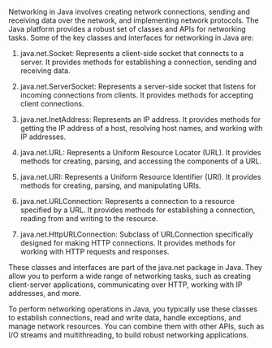 Networking in Java involves creating network connections, sending and receiving data over the network, and implementing network protocols. The Java platform provides a robust set of classes and APIs for networking tasks. Some of the key classes and interfaces for networking in Java are:

1. java.net.Socket: Represents a client-side socket that connects to a server. It provides methods for establishing a connection, sending and receiving data.

2. java.net.ServerSocket: Represents a server-side socket that listens for incoming connections from clients. It provides methods for accepting client connections.

3. java.net.InetAddress: Represents an IP address. It provides methods for getting the IP address of a host, resolving host names, and working with IP addresses.

4. java.net.URL: Represents a Uniform Resource Locator (URL). It provides methods for creating, parsing, and accessing the components of a URL.

5. java.net.URI: Represents a Uniform Resource Identifier (URI). It provides methods for creating, parsing, and manipulating URIs.

6. java.net.URLConnection: Represents a connection to a resource specified by a URL. It provides methods for establishing a connection, reading from and writing to the resource.

7. java.net.HttpURLConnection: Subclass of URLConnection specifically designed for making HTTP connections. It provides methods for working with HTTP requests and responses.

These classes and interfaces are part of the java.net package in Java. They allow you to perform a wide range of networking tasks, such as creating client-server applications, communicating over HTTP, working with IP addresses, and more.

To perform networking operations in Java, you typically use these classes to establish connections, read and write data, handle exceptions, and manage network resources. You can combine them with other APIs, such as I/O streams and multithreading, to build robust networking applications.